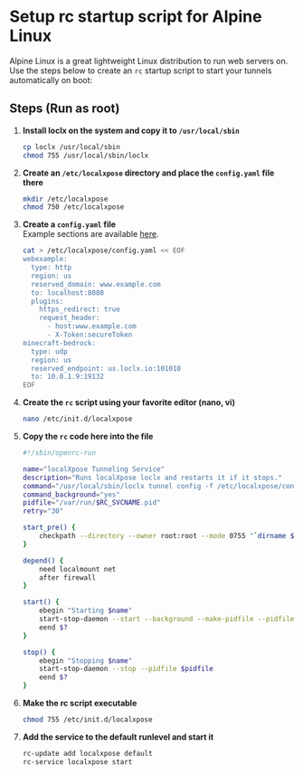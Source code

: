 # Setup rc startup script for Alpine Linux

Alpine Linux is a great lightweight Linux distribution to run web servers on. Use the steps below to create an `rc` startup script to start your tunnels automatically on boot:

## Steps (Run as root)

1. **Install loclx on the system and copy it to `/usr/local/sbin`**
    ```sh
    cp loclx /usr/local/sbin
    chmod 755 /usr/local/sbin/loclx
    ```

2. **Create an `/etc/localxpose` directory and place the `config.yaml` file there**
    ```sh
    mkdir /etc/localxpose
    chmod 750 /etc/localxpose
    ```

3. **Create a `config.yaml` file**  
   Example sections are available [here](https://localxpose.io/docs/cli/config.yaml).
    ```sh
    cat > /etc/localxpose/config.yaml << EOF
    webexample:
      type: http
      region: us
      reserved_domain: www.example.com
      to: localhost:8080
      plugins:
        https_redirect: true
        request_header:
          - host:www.example.com
          - X-Token:secureToken
    minecraft-bedrock:
      type: udp
      region: us
      reserved_endpoint: us.loclx.io:101010
      to: 10.0.1.9:19132
    EOF
    ```

4. **Create the `rc` script using your favorite editor (nano, vi)**
    ```sh
    nano /etc/init.d/localxpose
    ```
5. **Copy the `rc` code here into the file**
    ```sh
    #!/sbin/openrc-run
    
    name="localXpose Tunneling Service"
    description="Runs localXpose loclx and restarts it if it stops."
    command="/usr/local/sbin/loclx tunnel config -f /etc/localxpose/config.yaml"
    command_background="yes"
    pidfile="/var/run/$RC_SVCNAME.pid"
    retry="30"
    
    start_pre() {
        checkpath --directory --owner root:root --mode 0755 "`dirname $pidfile`"
    }
    
    depend() {
        need localmount net
        after firewall
    }
    
    start() {
        ebegin "Starting $name"
        start-stop-daemon --start --background --make-pidfile --pidfile $pidfile --exec $command --retry ${retry}/1/TERM/30/KILL/5
        eend $?
    }
    
    stop() {
        ebegin "Stopping $name"
        start-stop-daemon --stop --pidfile $pidfile
        eend $?
    }
    ```

6. **Make the rc script executable**
    ```sh
    chmod 755 /etc/init.d/localxpose
    ```

7. **Add the service to the default runlevel and start it**
    ```sh
    rc-update add localxpose default
    rc-service localxpose start
    ```
